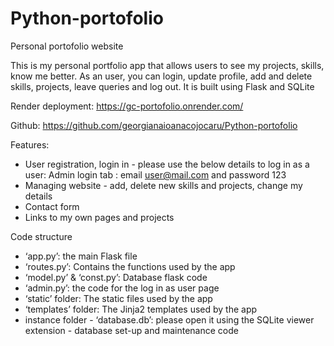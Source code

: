 # Python-portofolio
Personal portofolio website 

This is my personal portfolio app that allows users to see my projects, skills, know me better. As an user, you can login, update profile, add and delete skills, projects, leave queries and log out. It is built using Flask and SQLite

Render deployment: 
https://gc-portofolio.onrender.com/

Github: https://github.com/georgianaioanacojocaru/Python-portofolio


Features: 
 - User registration, login in - please use the below details to log in as a user: 
        Admin login tab : email user@mail.com and password 123
 - Managing website - add, delete new skills and projects, change my details
 - Contact form 
 - Links to my own pages and projects  

Code structure
 - ‘app.py’: the main Flask file 
 - ‘routes.py’: Contains the functions used by the app 
 - ‘model.py’ & ‘const.py’: Database flask code 
 - ‘admin.py’: the code for the log in as user page 
 - ‘static’ folder: The static files used by the app 
 - ‘templates’ folder: The Jinja2 templates used by the app 
 - instance folder - ‘database.db’: please open it using the SQLite viewer extension - database set-up and maintenance code
